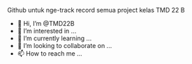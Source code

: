 Github untuk nge-track record semua project kelas TMD 22 B
- 👋 Hi, I’m @TMD22B
- 👀 I’m interested in ...
- 🌱 I’m currently learning ...
- 💞️ I’m looking to collaborate on ...
- 📫 How to reach me ...

<!---
TMD22B/TMD22B is a ✨ special ✨ repository because its `README.md` (this file) appears on your GitHub profile.
You can click the Preview link to take a look at your changes.
--->
